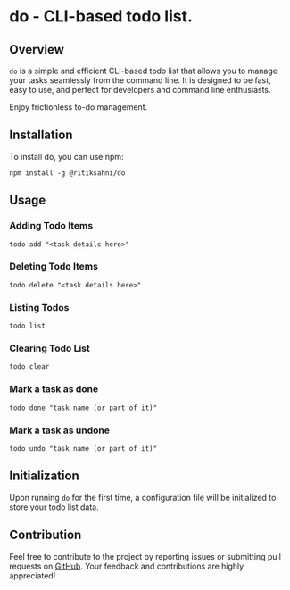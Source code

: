 # do - CLI-based todo list.

## Overview

`do` is a simple and efficient CLI-based todo list that allows you to manage your tasks seamlessly from the command line. It is designed to be fast, easy to use, and perfect for developers and command line enthusiasts.

Enjoy frictionless to-do management.

## Installation

To install do, you can use npm:

```
npm install -g @ritiksahni/do
```

## Usage

### Adding Todo Items

```
todo add "<task details here>"
```

### Deleting Todo Items

```
todo delete "<task details here>"
```

### Listing Todos

```
todo list
```

### Clearing Todo List

```
todo clear
```


### Mark a task as done

```
todo done "task name (or part of it)"
```

### Mark a task as undone

```
todo undo "task name (or part of it)"
```

## Initialization

Upon running `do` for the first time, a configuration file will be initialized to store your todo list data.

## Contribution

Feel free to contribute to the project by reporting issues or submitting pull requests on [GitHub](https://github.com/ritiksahni/do). Your feedback and contributions are highly appreciated!
